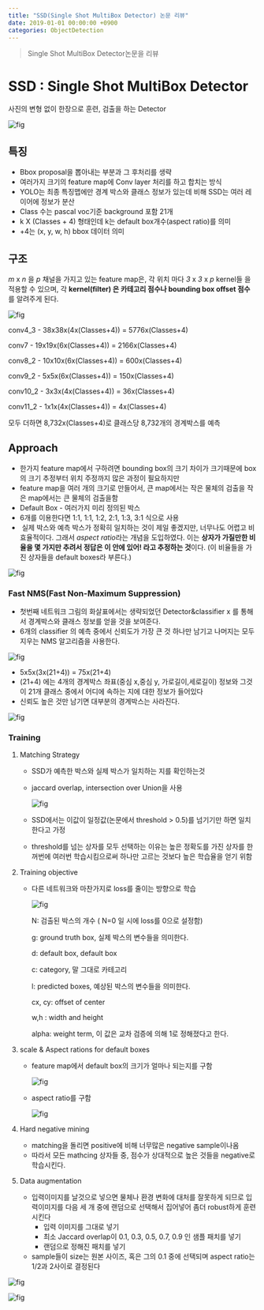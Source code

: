 ```yaml
---
title: "SSD(Single Shot MultiBox Detector) 논문 리뷰"
date: 2019-01-01 00:00:00 +0900
categories: ObjectDetection
---
```


> Single Shot MultiBox Detector논문을 리뷰

# SSD : Single Shot MultiBox Detector

사진의 변형 없이 한장으로 훈련, 검출을 하는 Detector

![fig](https://bjo9280.github.io/assets/images/2019-01-01/1.png)

## 특징

* Bbox proposal을 뽑아내는 부분과 그 후처리를 생략
* 여러가지 크기의 feature map에 Conv layer 처리를 하고 합치는 방식
* YOLO는 최종 특징맵에만 경계 박스와 클래스 정보가 있는데 비해 SSD는 여러 레이어에 정보가 분산
* Class 수는 pascal voc기준 background 포함 21개
* k X (Classes + 4) 형태인데 k는 default box개수(aspect ratio)를 의미
* +4는 (x, y, w, h) bbox 데이터 의미

## 구조

*m* x *n* 을 *p* 채널을 가지고 있는 feature map은, 각 위치 마다 *3* x *3* x *p* kernel들 을 적용할 수 있으며, 각 **kernel(filter) 은 카테고리 점수나 bounding box offset 점수**를 알려주게 된다. 

![fig](https://bjo9280.github.io/assets/images/2019-01-01/2.png)

conv4_3 - 38x38x(4x(Classes+4)) = 5776x(Classes+4)

conv7 - 19x19x(6x(Classes+4)) = 2166x(Classes+4)

conv8_2 - 10x10x(6x(Classes+4)) = 600x(Classes+4)

conv9_2 - 5x5x(6x(Classes+4)) = 150x(Classes+4)

conv10_2 - 3x3x(4x(Classes+4)) = 36x(Classes+4)

conv11_2 - 1x1x(4x(Classes+4)) = 4x(Classes+4)

모두 더하면 8,732x(Classes+4)로 클래스당 8,732개의 경계박스를 예측 

## Approach

* 한가지 feature map에서 구하려면 bounding box의 크기 차이가 크기때문에 box의 크기 추정부터 위치 주정까지 많은 과정이 필요하지만
* feature map을 여러 개의 크기로 만들어서, 큰 map에서는 작은 물체의 검출을 작은 map에서는 큰 물체의 검출을함
* Default Box - 여러가지 미리 정의된 박스
* 6개를 이용한다면 1:1, 1:1, 1:2, 2:1, 1:3, 3:1 식으로 사용
*  실제 박스와 예측 박스가 정확히 일치하는 것이 제일 좋겠지만, 너무나도 어렵고 비효율적이다. 그래서 *aspect ratio*라는 개념을 도입하였다. 이는 **상자가 가질만한 비율을 몇 가지만 추려서 정답은 이 안에 있어! 라고 추정하는 것**이다. (이 비율들을 가진 상자들을 default boxes라 부른다.) 

![fig](https://bjo9280.github.io/assets/images/2019-01-01/3.png)



### Fast NMS(Fast Non-Maximum Suppression)

* 첫번째 네트워크 그림의 화살표에서는 생략되었던 Detector&classifier x 를 통해서 경계박스와 클래스 정보를 얻을 것을 보여준다.
* 6개의 classifier 의 예측 중에서 신뢰도가 가장 큰 것 하나만 남기고 나머지는 모두 지우는 NMS 알고리즘을 사용한다.

![fig](https://bjo9280.github.io/assets/images/2019-01-01/4.png)



* 5x5x(3x(21+4)) = 75x(21+4)
* (21+4) 에는 4개의 경계박스 좌표(중심 x,중심 y, 가로길이,세로길이) 정보와 그것이 21개 클래스 중에서 어디에 속하는 지에 대한 정보가 들어있다
* 신뢰도 높은 것만 남기면 대부분의 경계박스는 사라진다.

 

![fig](https://bjo9280.github.io/assets/images/2019-01-01/5.png)



### Training

1. Matching Strategy

   * SSD가 예측한 박스와 실제 박스가 일치하는 지를 확인하는것

   * jaccard overlap, intersection over Union을 사용

     ![fig](https://bjo9280.github.io/assets/images/2019-01-01/6.png)

   * SSD에서는 이값이 일정값(논문에서 threshold > 0.5)를 넘기기만 하면 일치한다고 가정

   * threshold를 넘는 상자를 모두 선택하는 이유는 높은 정확도를 가진 상자를 한꺼번에 여러번 학습시킴으로써 하나만 고르는 것보다 높은 학습율을 얻기 위함

2. Training objective

   * 다른 네트워크와 마찬가지로 loss를 줄이는 방향으로 학습

     ![fig](https://bjo9280.github.io/assets/images/2019-01-01/7.png)

     

     N: 검출된 박스의 개수 ( N=0 일 시에 loss를 0으로 설정함)

     g: ground truth box, 실제 박스의 변수들을 의미한다.

     d: default box, default box

     c: category, 말 그대로 카테고리

     l: predicted boxes, 예상된 박스의 변수들을 의미한다.

     cx, cy: offset of center

     w,h : width and height

     alpha: weight term, 이 값은 교차 검증에 의해 1로 정해졌다고 한다.

3. scale & Aspect rations for default boxes

   * feature map에서 default box의 크기가 얼마나 되는지를 구함

     ![fig](https://bjo9280.github.io/assets/images/2019-01-01/8.png)

   * aspect ratio를 구함

     ![fig](https://bjo9280.github.io/assets/images/2019-01-01/9.png)

4. Hard negative mining

   * matching을 돌리면 positive에 비해 너무많은 negative sample이나옴
   * 따라서 모든 mathcing 상자들 중, 점수가 상대적으로 높은 것들을 negative로 학습시킨다.

5. Data augmentation

   * 입력이미지를 날것으로 넣으면 물체나 환경 변화에 대처를 잘못하게 되므로 입력이미지를 다음 세 개 중에 랜덤으로 선택해서 집어넣어 좀더 robust하게 훈련시킨다
     - 입력 이미지를 그대로 넣기
     - 최소 Jaccard overlap이 0.1, 0.3, 0.5, 0.7, 0.9 인 샘플 패치를 넣기
     - 랜덤으로 정해진 패치를 넣기 
   * sample들이 size는 원본 사이즈, 혹은 그의 0.1 중에 선택되며 aspect ratio는 1/2과 2사이로 결정된다

![fig](https://bjo9280.github.io/assets/images/2019-01-01/10.png)



![fig](https://bjo9280.github.io/assets/images/2019-01-01/11.png)















